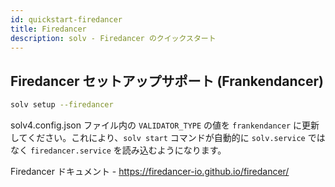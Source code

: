 ```yaml
---
id: quickstart-firedancer
title: Firedancer
description: solv - Firedancer のクイックスタート
---
```


## Firedancer セットアップサポート (Frankendancer)

```bash
solv setup --firedancer
```

solv4.config.json ファイル内の `VALIDATOR_TYPE` の値を `frankendancer` に更新してください。これにより、`solv start` コマンドが自動的に `solv.service` ではなく `firedancer.service` を読み込むようになります。

Firedancer ドキュメント - https://firedancer-io.github.io/firedancer/
